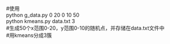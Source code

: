 #使用   
python g_data.py 0 20 0 10 50     
python kmeans.py data.txt 3      
#生成50个x范围0-20，y范围0-10的随机点，并存储在data.txt文件中  
#用kmeans分成3簇
